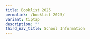 ```yaml
---
title: Booklist 2025
permalink: /booklist-2025/
variant: tiptap
description: ""
third_nav_title: School Information
---
```

